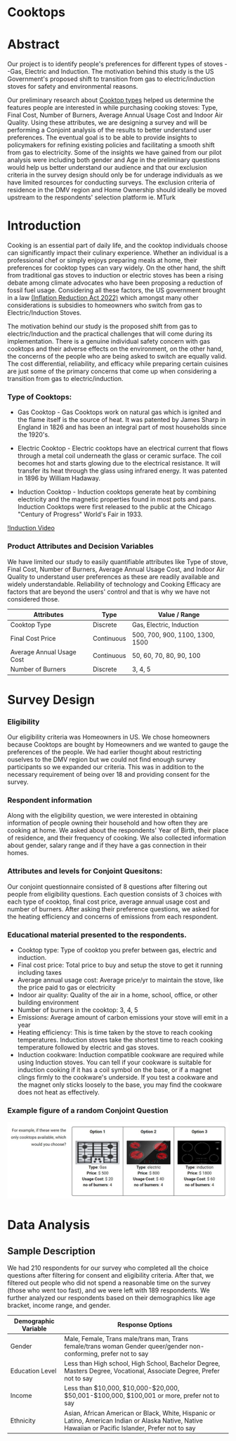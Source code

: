 # Cooktops
# Abstract

Our project is to identify people's preferences for different types of stoves --Gas, Electric and Induction. The motivation behind this study is the US Government's proposed shift to transition from gas to electric/induction stoves for safety and environmental reasons.

Our preliminary research about [Cooktop types](https://docs.google.com/spreadsheets/d/1t7P-EwncM1di8XoGIacFEEggvDJcXtPfUdSaPnEAlM4/edit?usp=sharing) helped us determine the features people are interested in while purchasing cooking stoves: Type, Final Cost, Number of Burners, Average Annual Usage Cost and Indoor Air Quality. Using these attributes, we are designing a survey and will be performing a Conjoint analysis of the results to better understand user preferences. The eventual goal is to be able to provide insights to policymakers for refining existing policies and facilitating a smooth shift from gas to electricity. Some of the insights we have gained from our pilot analysis were including both gender and Age in the preliminary questions would help us better understand our audience and that our exclusion criteria in the survey design should only be for underage individuals as we have limited resources for conducting surveys. The exclusion criteria of residence in the DMV region and Home Ownership should ideally be moved upstream to the respondents' selection platform ie. MTurk

# Introduction

Cooking is an essential part of daily life, and the cooktop individuals choose can significantly impact their culinary experience. Whether an individual is a professional chef or simply enjoys preparing meals at home, their preferences for cooktop types can vary widely. On the other hand, the shift from traditional gas stoves to induction or electric stoves has been a rising debate among climate advocates who have been proposing a reduction of fossil fuel usage. Considering all these factors, the US government brought in a law [(Inflation Reduction Act 2022)](https://www.democrats.senate.gov/imo/media/doc/inflation_reduction_act_of_2022.pdf) which amongst many other considerations is subsidies to homeowners who switch from gas to Electric/Induction Stoves.

The motivation behind our study is the proposed shift from gas to electric/Induction and the practical challenges that will come during its implementation. There is a genuine individual safety concern with gas cooktops and their adverse effects on the environment, on the other hand, the concerns of the people who are being asked to switch are equally valid. The cost differential, reliability, and efficacy while preparing certain cuisines are just some of the primary concerns that come up when considering a transition from gas to electric/induction.

### Type of Cooktops:

-   Gas Cooktop - Gas Cooktops work on natural gas which is ignited and the flame itself is the source of heat. It was patented by James Sharp in England in 1826 and has been an integral part of most households since the 1920's.

-   Electric Cooktop - Electric cooktops have an electrical current that flows through a metal coil underneath the glass or ceramic surface. The coil becomes hot and starts glowing due to the electrical resistance. It will transfer its heat through the glass using infrared energy. It was patented in 1896 by William Hadaway.

-   Induction Cooktop - Induction cooktops generate heat by combining electricity and the magnetic properties found in most pots and pans. Induction Cooktops were first released to the public at the Chicago "Century of Progress" World's Fair in 1933.

[!Induction Video](https://www.youtube.com/watch?v=wu1Rcfonxps)


### Product Attributes and Decision Variables

We have limited our study to easily quantifiable attributes like Type of stove, Final Cost, Number of Burners, Average Annual Usage Cost, and Indoor Air Quality to understand user preferences as these are readily available and widely understandable. Reliability of technology and Cooking Efficacy are factors that are beyond the users' control and that is why we have not considered those.

| Attributes                | Type       | Value / Range                   |
|---------------------------|------------|---------------------------------|
| Cooktop Type              | Discrete   | Gas, Electric, Induction        |
| Final Cost Price          | Continuous | 500, 700, 900, 1100, 1300, 1500 |
| Average Annual Usage Cost | Continuous | 50, 60, 70, 80, 90, 100         |
| Number of Burners         | Discrete   | 3, 4, 5                         |

# Survey Design

### Eligibility

Our eligibility criteria was Homeowners in US. We chose homeowners because Cooktops are bought by Homeowners and we wanted to gauge the preferences of the people. We had earlier thought about restricting ouselves to the DMV region but we could not find enough survey participants so we expanded our criteria. This was in addition to the necessary requirement of being over 18 and providing consent for the survey.

### Respondent information

Along with the eligibility question, we were interested in obtaining information of people owning their household and how often they are cooking at home. We asked about the respondents' Year of Birth, their place of residence, and their frequency of cooking. We also collected information about gender, salary range and if they have a gas connection in their homes.

### Attributes and levels for Conjoint Quesitons:

Our conjoint questionnaire consisted of 8 questions after filtering out people from eligibility questions. Each question consists of 3 choices with each type of cooktop, final cost price, average annual usage cost and number of burners. After asking their preference questions, we asked for the heating efficiency and concerns of emissions from each respondent.

### Educational material presented to the respondents.

-   Cooktop type: Type of cooktop you prefer between gas, electric and induction.
-   Final cost price: Total price to buy and setup the stove to get it running including taxes
-   Average annual usage cost: Average price/yr to maintain the stove, like the price paid to gas or electricity
-   Indoor air quality: Quality of the air in a home, school, office, or other building environment
-   Number of burners in the cooktop: 3, 4, 5
-   Emissions: Average amount of carbon emissions your stove will emit in a year
-   Heating efficiency: This is time taken by the stove to reach cooking temperatures. Induction stoves take the shortest time to reach cooking temperature followed by electric and gas stoves.
-   Induction cookware: Induction compatible cookware are required while using Induction stoves. You can tell if your cookware is suitable for induction cooking if it has a coil symbol on the base, or if a magnet clings firmly to the cookware's underside. If you test a cookware and the magnet only sticks loosely to the base, you may find the cookware does not heat as effectively.

### Example figure of a random Conjoint Question

![Sample Question](https://raw.githubusercontent.com/tejasphirke/Cooktops/main/Final_images/sample_conjoint_question_image.JPG)

# Data Analysis

## Sample Description

We had 210 respondents for our survey who completed all the choice questions after filtering for consent and eligibility criteria. After that, we filtered out people who did not spend a reasonable time on the survey (those who went too fast), and we were left with 189 respondents. We further analyzed our respondents based on their demographics like age bracket, income range, and gender.

| Demographic Variable | Response Options                                                                                                                                      |
|---------------------------|---------------------------------------------|
| Gender               | Male, Female, Trans male/trans man, Trans female/trans woman Gender queer/gender non-conforming, prefer not to say                                    |
| Education Level      | Less than High school, High School, Bachelor Degree, Masters Degree, Vocational, Associate Degree, Prefer not to say                                  |
| Income               | Less than \$10,000, \$10,000-\$20,000, \$50,001-\$100,000, \$100,001 or more, prefer not to say                                                       |
| Ethnicity            | Asian, African American or Black, White, Hispanic or Latino, American Indian or Alaska Native, Native Hawaiian or Pacific Islander, Prefer not to say |

